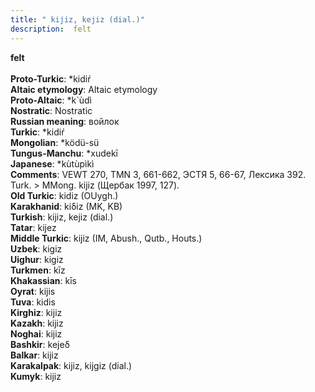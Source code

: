 ```yaml
---
title: " kijiz, kejiz (dial.)"
description:  felt
---
```

<p data-pagefind-weight="0.5">
<strong> felt</strong><br><br>
<strong>Proto-Turkic</strong>:  *kidiŕ<br>
<strong>Altaic etymology</strong>:  Altaic etymology<br>
<strong> Proto-Altaic</strong>:  *k`ùdì<br>
<strong>Nostratic</strong>:  Nostratic<br>
<strong>Russian meaning</strong>:  войлок<br>
<strong>Turkic</strong>:  *kidiŕ<br>
<strong>Mongolian</strong>:  *ködü-sü<br>
<strong>Tungus-Manchu</strong>:  *xudekī<br>
<strong>Japanese</strong>:  *kùtùpìkì<br>
<strong>Comments</strong>:  VEWT 270, TMN 3, 661-662, ЭСТЯ 5, 66-67, Лексика 392. Turk. > MMong. kijiz (Щербак 1997, 127).<br>
<strong>Old Turkic</strong>:  kidiz (OUygh.)<br>
<strong>Karakhanid</strong>:  kiδiz (MK, KB)<br>
<strong>Turkish</strong>:  kijiz, kejiz (dial.)<br>
<strong>Tatar</strong>:  kijez<br>
<strong>Middle Turkic</strong>:  kijiz (IM, Abush., Qutb., Houts.)<br>
<strong>Uzbek</strong>:  kigiz<br>
<strong>Uighur</strong>:  kigiz<br>
<strong>Turkmen</strong>:  kīz<br>
<strong>Khakassian</strong>:  kīs<br>
<strong>Oyrat</strong>:  kijis<br>
<strong>Tuva</strong>:  kidis<br>
<strong>Kirghiz</strong>:  kijiz<br>
<strong>Kazakh</strong>:  kijiz<br>
<strong>Noghai</strong>:  kijiz<br>
<strong>Bashkir</strong>:  kejeδ<br>
<strong>Balkar</strong>:  kijiz<br>
<strong>Karakalpak</strong>:  kijiz, kijgiz (dial.)<br>
<strong>Kumyk</strong>:  kijiz<br>

</p>

